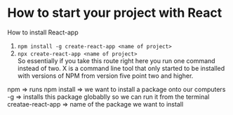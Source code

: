 # How to start your project with React

How to install React-app 
1. ```npm install -g create-react-app <name of project>```
2. ```npx create-react-app <name of project>```   
So essentially if you take this route right here you run one command instead of two.
X is a command line tool that only started to be installed with versions of NPM from version five point two and higher.   
   

npm => runs npm
install => we want to install a package onto our computers
-g => installs this package globablly so we can run it from the terminal
creatae-react-app => name of the package we want to install


